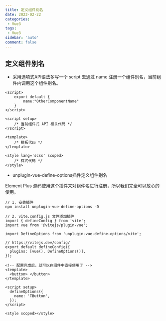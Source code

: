 ```yaml
---
title: 定义组件别名
date: 2023-02-22
categories: 
 - Vue3
tags: 
 - Vue3
sidebar: 'auto'
comment: false
---
```


## 定义组件别名

- 采用选项式API语法多写一个 script 去通过 name 注册一个组件别名，当前组件内调用这个组件别名。

```vue
<script>
	export default {
		name:"OtherComponentName"
	}
</script>

<script setup>
	/* 当前组件式 API 相关代码 */
</script>

<template>
	/* 模板代码 */
</template>

<style lang='scss' scoped>
	/* 样式代码 */
</style>
```

- unplugin-vue-define-options插件定义组件别名

Element Plus 源码使用这个插件来对组件名进行注册，所以我们完全可以放心的使用。<br>

```JS
// 1. 安装插件
npm install unplugin-vue-define-options -D

// 2. vite.config.js 文件添加插件
import { defineConfig } from 'vite';
import vue from '@vitejs/plugin-vue';
 
import DefineOptions from 'unplugin-vue-define-options/vite';
 
// https://vitejs.dev/config/
export default defineConfig({
  plugins: [vue(), DefineOptions()],
});
```

```vue
<!-- 配置完成后，就可以在组件中直接使用了 -->
<template>
  <button> </button>
</template>

<script setup>
  defineOptions({
    name: 'TButton',
  });
</script>

<style scoped></style>
```